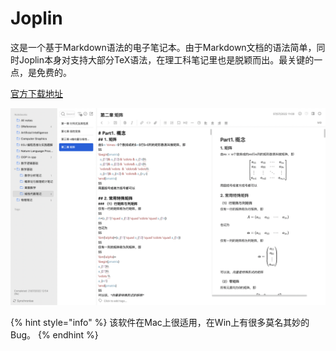 # Joplin

这是一个基于Markdown语法的电子笔记本。由于Markdown文档的语法简单，同时Joplin本身对支持大部分TeX语法，在理工科笔记里也是脱颖而出。最关键的一点，是免费的。

[官方下载地址](https://joplinapp.org/)

![Joplin使用界面](<../../.gitbook/assets/image (2).png>)

{% hint style="info" %}
该软件在Mac上很适用，在Win上有很多莫名其妙的Bug。
{% endhint %}
